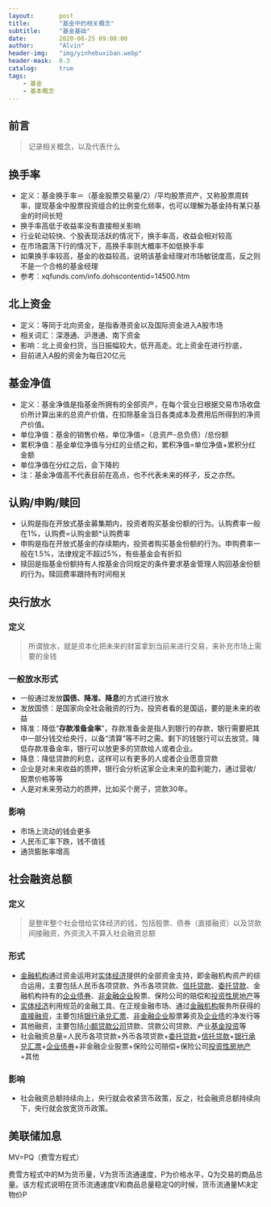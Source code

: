 ```yaml
---
layout:       post
title:        "基金中的相关概念"
subtitle:     "基金基础"
date:         2020-08-25 09:00:00
author:       "Alvin"
header-img:   "img/yinhebuxiban.webp"
header-mask:  0.3
catalog:      true
tags:
    - 基金
    - 基本概念
---
```


## 前言

> 记录相关概念，以及代表什么

## 换手率

- 定义：基金换手率＝（基金股票交易量/2）/平均股票资产，又称股票周转率，提现基金中股票投资组合的比例变化频率，也可以理解为基金持有某只基金的时间长短
- 换手率高低于收益率没有直接相关影响
- 行业轮动较快、个股表现活跃的情况下，换手率高，收益会相对较高
- 在市场震荡下行的情况下，高换手率则大概率不如低换手率
- 如果换手率较高，基金的收益较高，说明该基金经理对市场敏锐度高，反之则不是一个合格的基金经理
- 参考：xqfunds.com/info.dohscontentid=14500.htm

## 北上资金

- 定义：等同于北向资金，是指香港资金以及国际资金进入A股市场
- 相关词汇：深港通、沪港通、南下资金
- 影响：北上资金扫货，当日振幅较大，低开高走。北上资金在进行抄底，
- 目前进入A股的资金为每日20亿元

## 基金净值

- 定义：基金净值是指基金所拥有的全部资产，在每个营业日根据交易市场收盘价所计算出来的总资产价值，在扣除基金当日各类成本及费用后所得到的净资产价值。
- 单位净值：基金的销售价格，单位净值=（总资产-总负债）/总份额
- 累积净值：基金单位净值与分红的业绩之和，累积净值=单位净值+累积分红金额
- 单位净值在分红之后，会下降的
- 注：基金净值高不代表目前在高点，也不代表未来的样子，反之亦然。

## 认购/申购/赎回

- 认购是指在开放式基金募集期内，投资者购买基金份额的行为。认购费率一般在1%，认购费=认购金额*认购费率
- 申购是指在开放式基金的存续期内，投资者购买基金份额的行为。申购费率一般在1.5%，法律规定不超过5%，有些基金会有折扣
- 赎回是指基金份额持有人按基金合同规定的条件要求基金管理人购回基金份额的行为。赎回费率跟持有时间相关

## 央行放水

### 定义

> 所谓放水，就是资本化把未来的财富拿到当前来进行交易，来补充市场上需要的金钱

### 一般放水形式

- 一般通过发放**国债、降准、降息**的方式进行放水
- 发放国债：是国家向全社会融资的行为，投资者看的是国运，要的是未来的收益
- 降准：降低“**存款准备金率**”，存款准备金是指人到银行的存款，银行需要把其中一部分钱交给央行，以备“清算”等不时之需。剩下的钱银行可以去放贷。降低存款准备金率，银行可以放更多的贷款给人或者企业。
- 降息：降低贷款的利息，这样可以有更多的人或者企业愿意贷款
- 企业是对未来收益的质押，银行会分析这家企业未来的盈利能力，通过营收/股票价格等等
- 人是对未来劳动力的质押，比如买个房子，贷款30年。

### 影响

- 市场上流动的钱会更多
- 人民币汇率下跌，钱不值钱
- 通货膨胀率增高

## 社会融资总额

### 定义

> 是整年整个社会借给实体经济的钱，包括股票、债券（直接融资）以及贷款间接融资，外资流入不算入社会融资总额

### 形式

- [金融机构](https://baike.baidu.com/item/金融机构)通过资金运用对[实体经济](https://baike.baidu.com/item/实体经济)提供的全部资金支持，即金融机构资产的综合运用，主要包括人民币各项贷款、外币各项贷款、[信托贷款](https://baike.baidu.com/item/信托贷款)、[委托贷款](https://baike.baidu.com/item/委托贷款)、金融机构持有的[企业债券](https://baike.baidu.com/item/企业债券)、[非金融企业](https://baike.baidu.com/item/非金融企业)股票、保险公司的赔偿和[投资性房地产](https://baike.baidu.com/item/投资性房地产)等
- [实体经济](https://baike.baidu.com/item/实体经济)利用规范的金融工具、在正规金融市场、通过[金融机构](https://baike.baidu.com/item/金融机构)服务所获得的[直接融资](https://baike.baidu.com/item/直接融资)，主要包括[银行承兑汇票](https://baike.baidu.com/item/银行承兑汇票)、[非金融企业](https://baike.baidu.com/item/非金融企业)股票筹资及[企业债](https://baike.baidu.com/item/企业债)的净发行等
- 其他融资，主要包括[小额贷款公司](https://baike.baidu.com/item/小额贷款公司)贷款、贷款公司贷款、产业[基金投资](https://baike.baidu.com/item/基金投资)等
- 社会融资总量=人民币各项贷款+外币各项贷款+[委托贷款](https://baike.baidu.com/item/委托贷款)+[信托贷款](https://baike.baidu.com/item/信托贷款)+[银行承兑汇票](https://baike.baidu.com/item/银行承兑汇票)+[企业债券](https://baike.baidu.com/item/企业债券)+非金融企业股票+保险公司赔偿+保险公司[投资性房地产](https://baike.baidu.com/item/投资性房地产)+其他

### 影响

- 社会融资总额持续向上，央行就会收紧货币政策，反之，社会融资总额持续向下，央行就会放宽货币政策。



## 美联储加息

MV=PQ（费雪方程式）

费雪方程式中的M为货币量，V为货币流通速度，P为价格水平，Q为交易的商品总量。该方程式说明在货币流通速度V和商品总量稳定Q的时候，货币流通量M决定物价P